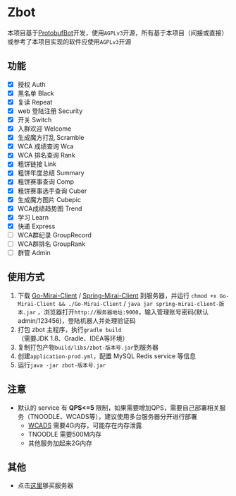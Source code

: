 # Zbot

本项目基于[ProtobufBot](https://github.com/protobufbot)开发，使用`AGPLv3`开源，所有基于本项目（间接或直接）或参考了本项目实现的软件应使用`AGPLv3`开源

## 功能
- [x] 授权 Auth
- [x] 黑名单 Black
- [x] 复读 Repeat
- [x] web 登陆注册 Security
- [x] 开关 Switch
- [x] 入群欢迎 Welcome
- [x] 生成魔方打乱 Scramble
- [x] WCA 成绩查询 Wca
- [x] WCA 排名查询 Rank
- [x] 粗饼链接 Link
- [x] 粗饼年度总结 Summary
- [x] 粗饼赛事查询 Comp
- [x] 粗饼赛事选手查询 Cuber
- [x] 生成魔方图片 Cubepic
- [x] WCA成绩趋势图 Trend
- [x] 学习 Learn
- [x] 快递 Express
- [ ] WCA群纪录 GroupRecord
- [ ] WCA群排名 GroupRank
- [ ] 群管 Admin

## 使用方式
1. 下载 [Go-Mirai-Client](https://github.com/ProtobufBot/Go-Mirai-Client/releases) / [Spring-Mirai-Client](https://github.com/ProtobufBot/Spring-Mirai-Client/releases) 到服务器，并运行 `chmod +x Go-Mirai-Client && ./Go-Mirai-Client` / `java jar spring-mirai-client-版本.jar` ，浏览器打开`http://服务器地址:9000`，输入管理账号密码(默认admin/123456)，登陆机器人并处理验证码
2. 打包 zbot 主程序，执行`gradle build`（需要JDK 1.8、Gradle、IDEA等环境）
3. 复制打包产物`build/libs/zbot-版本号.jar`到服务器
4. 创建`application-prod.yml`，配置 MySQL Redis service 等信息
5. 运行`java -jar zbot-版本号.jar`

## 注意
- 默认的 service 有 **QPS<=5** 限制，如果需要增加QPS，需要自己部署相关服务（TNOODLE、WCADS等），建议使用多台服务器分开进行部署
    - [WCADS](https://github.com/lz1998/wca-data-service) 需要4G内存，可能存在内存泄露
    - TNOODLE 需要500M内存
    - 其他服务加起来2G内存

## 其他
- 点击[这里](https://promotion.aliyun.com/ntms/yunparter/invite.html?userCode=a6mqitia)够买服务器